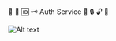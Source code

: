 

🔑 🔐 🆔 🗝️ Auth Service 🏧 🔒 🔓 🔏



![Alt text](https://i.ibb.co/H21k1NF/node-mongoose-express-ts.webp "Express, Mongoose, Rest API")

